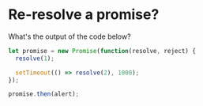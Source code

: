 
# Re-resolve a promise?


What's the output of the code below? 

```js
let promise = new Promise(function(resolve, reject) {
  resolve(1);

  setTimeout(() => resolve(2), 1000);
});

promise.then(alert);
```
